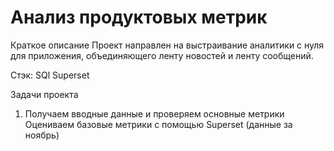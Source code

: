 # Анализ продуктовых метрик
Краткое описание
Проект направлен на выстраивание аналитики с нуля для приложения, объединяющего ленту новостей и ленту сообщений.

Стэк:
SQl
Superset

Задачи проекта
1. Получаем вводные данные и проверяем основные метрики
Оцениваем базовые метрики с помощью Superset (данные за ноябрь)